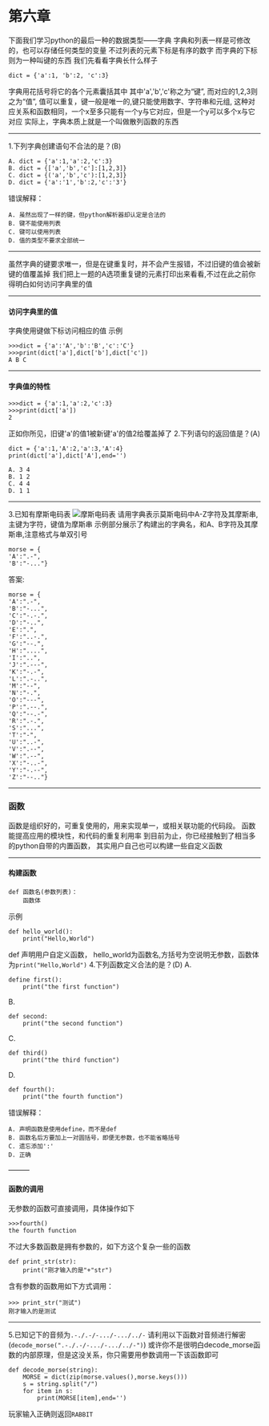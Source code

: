 # 第六章

下面我们学习python的最后一种的数据类型——字典
字典和列表一样是可修改的，也可以存储任何类型的变量
不过列表的元素下标是有序的数字
而字典的下标则为一种叫键的东西
我们先看看字典长什么样子
```
dict = {'a':1, 'b':2, 'c':3}
```
字典用花括号将它的各个元素囊括其中
其中'a','b','c'称之为“键”,
而对应的1,2,3则之为“值”,
值可以重复，键一般是唯一的,键只能使用数字、字符串和元组,
这种对应关系和函数相同，一个x至多只能有一个y与它对应，但是一个y可以多个x与它对应
实际上，字典本质上就是一个叫做散列函数的东西
___
1.下列字典创建语句不合法的是？(B)
```
A. dict = {'a':1,'a':2,'c':3}
B. dict = {['a','b','c']:[1,2,3]}
C. dict = {('a','b','c'):[1,2,3]}
D. dict = {'a':'1','b':2,'c':'3'}
```
错误解释：
```
A. 虽然出现了一样的键，但python解析器却认定是合法的
B. 键不能使用列表
C. 键可以使用列表
D. 值的类型不要求全部统一
```
___
虽然字典的键要求唯一，但是在键重复时，并不会产生报错，不过旧键的值会被新键的值覆盖掉
我们把上一题的A选项重复键的元素打印出来看看,不过在此之前你得明白如何访问字典里的值
___
#### 访问字典里的值
字典使用键做下标访问相应的值
示例
```
>>>dict = {'a':'A','b':'B','c':'C'}
>>>print(dict['a'],dict['b'],dict['c'])
A B C
```
___
#### 字典值的特性
```
>>>dict = {'a':1,'a':2,'c':3}
>>>print(dict['a'])
2
```
正如你所见，旧键'a'的值1被新键'a'的值2给覆盖掉了
2.下列语句的返回值是？(A)
```
dict = {'a':1,'A':2,'a':3,'A':4}
print(dict['a'],dict['A'],end='')
```
```
A. 3 4
B. 1 2
C. 4 4
D. 1 1
```
___
3.已知有摩斯电码表
![摩斯电码表](http://www.demodashi.com/contentImages/image/20181224/b2QhaA0igGIjyU86ioQ.jpg)
请用字典表示莫斯电码中A-Z字符及其摩斯串,主键为字符，键值为摩斯串
示例部分展示了构建出的字典名，和A、B字符及其摩斯串,注意格式与单双引号

```
morse = {
'A':".-",
'B':"-..."}
```

答案:

```
morse = {
'A':".-",
'B':"-...",
'C':"-.-.",
'D':"-..",
'E':".",
'F':"..-.",
'G':"--.",
'H':"....",
'I':"..",
'J':".---",
'K':"-.-",
'L':".-..",
'M':"--",
'N':"-.",
'O':"---",
'P':".--.",
'Q':"--.-",
'R':".-.",
'S':"...",
'T':"-",
'U':"..-",
'V':".--",
'W':".--",
'X':"-..-",
'Y':"-.--",
'Z':"--.."}
```

___
### 函数
函数是组织好的，可重复使用的，用来实现单一，或相关联功能的代码段。
函数能提高应用的模块性，和代码的重复利用率
到目前为止，你已经接触到了相当多的python自带的内置函数，
其实用户自己也可以构建一些自定义函数
___
#### 构建函数
```
def 函数名(参数列表)：
	函数体
```	
示例
```
def hello_world():
	print("Hello,World")
```
def 声明用户自定义函数， hello_world为函数名,方括号为空说明无参数，函数体为`print("Hello,World")`
4.下列函数定义合法的是？(D)
A.
```
define first():
	print("the first function")
```
B.
```
def second:
	print("the second function")
```
C.
```
def third()
	print("the third function")
```
D.
```
def fourth():
	print("the fourth function")
```
错误解释：
```
A. 声明函数是使用define，而不是def
B. 函数名后方要加上一对圆括号，即便无参数，也不能省略括号
C. 遗忘添加':'
D. 正确
```
———
#### 函数的调用
无参数的函数可直接调用，具体操作如下
```
>>>fourth()
the fourth function
```
不过大多数函数是拥有参数的，如下方这个复杂一些的函数
```
def print_str(str):
	print("刚才输入的是"+"str")
```

含有参数的函数用如下方式调用：
```
>>> print_str("测试")
刚才输入的是测试
```
___
5.已知记下的音频为`.-./.-/-.../-.../../-`
请利用以下函数对音频进行解密(`decode_morse(".-./.-/-.../-.../../-")`)
或许你不是很明白decode_morse函数的内部原理，但是这没关系，你只需要用参数调用一下该函数即可
```
def decode_morse(string):
	MORSE = dict(zip(morse.values(),morse.keys()))
	s = string.split("/")
	for item in s:
		print(MORSE[item],end='')
```
玩家输入正确则返回`RABBIT`
